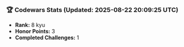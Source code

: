 ### 🏆 Codewars Stats (Updated: 2025-08-22 20:09:25 UTC)

- **Rank:** 8 kyu
- **Honor Points:** 3
- **Completed Challenges:** 1
